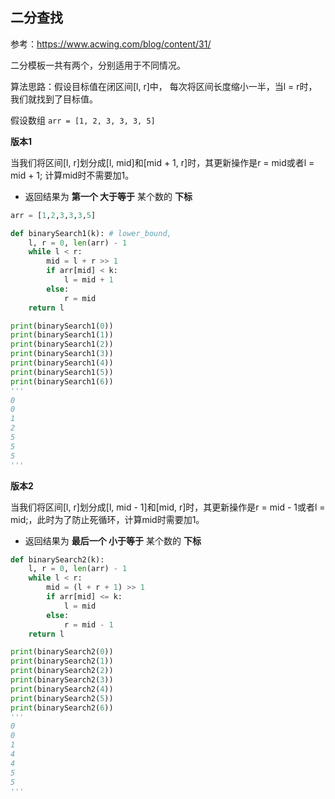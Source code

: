 ## 二分查找

参考：https://www.acwing.com/blog/content/31/

二分模板一共有两个，分别适用于不同情况。

算法思路：假设目标值在闭区间[l, r]中， 每次将区间长度缩小一半，当l = r时，我们就找到了目标值。

假设数组 `arr = [1, 2, 3, 3, 3, 5]`

**版本1**

当我们将区间[l, r]划分成[l, mid]和[mid + 1, r]时，其更新操作是r = mid或者l = mid + 1; 计算mid时不需要加1。

- 返回结果为 **第一个 大于等于** 某个数的 **下标**

```python
arr = [1,2,3,3,3,5]

def binarySearch1(k): # lower_bound,
    l, r = 0, len(arr) - 1
    while l < r:
        mid = l + r >> 1
        if arr[mid] < k:
            l = mid + 1
        else:
            r = mid
    return l

print(binarySearch1(0))
print(binarySearch1(1))
print(binarySearch1(2))
print(binarySearch1(3))
print(binarySearch1(4))
print(binarySearch1(5))
print(binarySearch1(6))
'''
0
0
1
2
5
5
5
'''
```

**版本2**

当我们将区间[l, r]划分成[l, mid - 1]和[mid, r]时，其更新操作是r = mid - 1或者l = mid;，此时为了防止死循环，计算mid时需要加1。

- 返回结果为 **最后一个 小于等于** 某个数的 **下标**

```python
def binarySearch2(k): 
    l, r = 0, len(arr) - 1
    while l < r:
        mid = (l + r + 1) >> 1
        if arr[mid] <= k:
            l = mid
        else:
            r = mid - 1
    return l

print(binarySearch2(0))
print(binarySearch2(1))
print(binarySearch2(2))
print(binarySearch2(3))
print(binarySearch2(4))
print(binarySearch2(5))
print(binarySearch2(6))
'''
0
0
1
4
4
5
5
'''
```


